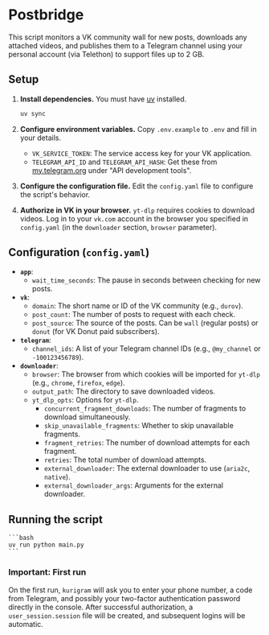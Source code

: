 # Postbridge

This script monitors a VK community wall for new posts, downloads any attached videos, and publishes them to a Telegram channel using your personal account (via Telethon) to support files up to 2 GB.

## Setup

1. **Install dependencies.**
    You must have [uv](https://github.com/astral-sh/uv) installed.

    ```bash
    uv sync
    ```

2. **Configure environment variables.**
    Copy `.env.example` to `.env` and fill in your details.

    - `VK_SERVICE_TOKEN`: The service access key for your VK application.
    - `TELEGRAM_API_ID` and `TELEGRAM_API_HASH`: Get these from [my.telegram.org](https://my.telegram.org) under "API development tools".

3. **Configure the configuration file.**
    Edit the `config.yaml` file to configure the script's behavior.

4. **Authorize in VK in your browser.**
    `yt-dlp` requires cookies to download videos. Log in to your `vk.com` account in the browser you specified in `config.yaml` (in the `downloader` section, `browser` parameter).

## Configuration (`config.yaml`)

- **`app`**:
  - `wait_time_seconds`: The pause in seconds between checking for new posts.
- **`vk`**:
  - `domain`: The short name or ID of the VK community (e.g., `durov`).
  - `post_count`: The number of posts to request with each check.
  - `post_source`: The source of the posts. Can be `wall` (regular posts) or `donut` (for VK Donut paid subscribers).
- **`telegram`**:
  - `channel_ids`: A list of your Telegram channel IDs (e.g., `@my_channel` or `-100123456789`).
- **`downloader`**:
  - `browser`: The browser from which cookies will be imported for `yt-dlp` (e.g., `chrome`, `firefox`, `edge`).
  - `output_path`: The directory to save downloaded videos.
  - `yt_dlp_opts`: Options for `yt-dlp`.
    - `concurrent_fragment_downloads`: The number of fragments to download simultaneously.
    - `skip_unavailable_fragments`: Whether to skip unavailable fragments.
    - `fragment_retries`: The number of download attempts for each fragment.
    - `retries`: The total number of download attempts.
    - `external_downloader`: The external downloader to use (`aria2c`, `native`).
    - `external_downloader_args`: Arguments for the external downloader.

## Running the script

    ```bash
    uv run python main.py
    ```

### Important: First run

On the first run, `kurigram` will ask you to enter your phone number, a code from Telegram, and possibly your two-factor authentication password directly in the console. After successful authorization, a `user_session.session` file will be created, and subsequent logins will be automatic.
